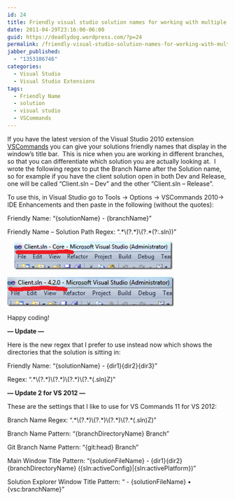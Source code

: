 ```yaml
---
id: 24
title: Friendly visual studio solution names for working with multiple branches
date: 2011-04-29T23:16:00-06:00
guid: https://deadlydog.wordpress.com/?p=24
permalink: /friendly-visual-studio-solution-names-for-working-with-multiple-branches/
jabber_published:
  - "1353106746"
categories:
  - Visual Studio
  - Visual Studio Extensions
tags:
  - Friendly Name
  - solution
  - visual studio
  - VSCommands
---
```

<p class="MsoNormal">
  If you have the latest version of the Visual Studio 2010 extension <a href="http://vscommands.com/">VSCommands</a> you can give your solutions friendly names that display in the window’s title bar.  This is nice when you are working in different branches, so that you can differentiate which solution you are actually looking at.  I wrote the following regex to put the Branch Name after the Solution name, so for example if you have the client solution open in both Dev and Release, one will be called “Client.sln – Dev” and the other “Client.sln – Release”.
</p>

<p class="MsoNormal">
  To use this, in Visual Studio go to Tools -> Options -> VSCommands 2010-> IDE Enhancements and then paste in the following (without the quotes):
</p>

<p class="MsoNormal">
  Friendly Name: “{solutionName} - {branchName}”
</p>

<p class="MsoNormal">
  Friendly Name – Solution Path Regex: &#8220;.*\(?<branchName>.*)\(?<solutionName>.*(?:.sln))&#8221;
</p>

<p class="MsoNormal">
      <a href="/assets/Posts/2012/11/windowtitle1.png"><img style="background-image:none;padding-top:0;padding-left:0;display:inline;padding-right:0;border-width:0;" title="WindowTitle1" alt="WindowTitle1" src="/assets/Posts/2012/11/windowtitle1_thumb.png" width="362" height="64" border="0" /></a>
</p>

<p class="MsoNormal">
  <a href="/assets/Posts/2012/11/windowtitle2.png"><img style="background-image:none;padding-top:0;padding-left:0;display:inline;padding-right:0;border-width:0;" title="WindowTitle2" alt="WindowTitle2" src="/assets/Posts/2012/11/windowtitle2_thumb.png" width="381" height="67" border="0" /></a>
</p>

<p class="MsoNormal">
  Happy coding!
</p>

<p class="MsoNormal">
  <strong>&#8212; Update &#8212;</strong>
</p>

<p class="MsoNormal">
  Here is the new regex that I prefer to use instead now which shows the directories that the solution is sitting in:
</p>

<p class="MsoNormal">
  Friendly Name: “{solutionName} - {dir1}{dir2}{dir3}”
</p>

<p class="MsoNormal">
  Regex: “.*\(?<dir1>.*)\(?<dir2>.*)\(?<dir3>.*)\(?<solutionName>.*(.sln)Z)”
</p>

<p class="MsoNormal">
  <strong>&#8212; Update 2 for VS 2012 &#8212;</strong>
</p>

<p class="MsoNormal">
  These are the settings that I like to use for VS Commands 11 for VS 2012:
</p>

<p class="MsoNormal">
  Branch Name Regex: “.*\(?<dir1>.*)\(?<dir2>.*)\(?<branchDirectoryName>.*)\(?<solutionFileName>.*(.sln)Z)”
</p>

Branch Name Pattern: “{branchDirectoryName} Branch”

Git Branch Name Pattern: “{git:head} Branch”

Main Window Title Pattern: “{solutionFileName} - {dir1}{dir2}{branchDirectoryName} ({sln:activeConfig}|{sln:activePlatform})”

Solution Explorer Window Title Pattern: “ - {solutionFileName} • {vsc:branchName}”
